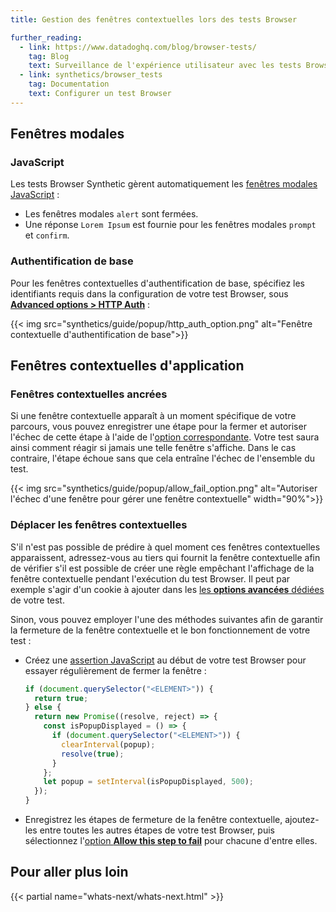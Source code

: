 ```yaml
---
title: Gestion des fenêtres contextuelles lors des tests Browser

further_reading:
  - link: https://www.datadoghq.com/blog/browser-tests/
    tag: Blog
    text: Surveillance de l'expérience utilisateur avec les tests Browser de Datadog
  - link: synthetics/browser_tests
    tag: Documentation
    text: Configurer un test Browser
---
```

## Fenêtres modales

### JavaScript

Les tests Browser Synthetic gèrent automatiquement les [fenêtres modales JavaScript][1] :
 - Les fenêtres modales `alert` sont fermées.
 - Une réponse `Lorem Ipsum` est fournie pour les fenêtres modales `prompt` et `confirm`.

### Authentification de base

Pour les fenêtres contextuelles d'authentification de base, spécifiez les identifiants requis dans la configuration de votre test Browser, sous [**Advanced options > HTTP Auth**][2] :

{{< img src="synthetics/guide/popup/http_auth_option.png" alt="Fenêtre contextuelle d'authentification de base">}}

## Fenêtres contextuelles d'application

### Fenêtres contextuelles ancrées

Si une fenêtre contextuelle apparaît à un moment spécifique de votre parcours, vous pouvez enregistrer une étape pour la fermer et autoriser l'échec de cette étape à l'aide de l'[option correspondante][3]. Votre test saura ainsi comment réagir si jamais une telle fenêtre s'affiche. Dans le cas contraire, l'étape échoue sans que cela entraîne l'échec de l'ensemble du test.

{{< img src="synthetics/guide/popup/allow_fail_option.png" alt="Autoriser l'échec d'une fenêtre pour gérer une fenêtre contextuelle" width="90%">}}

### Déplacer les fenêtres contextuelles

S'il n'est pas possible de prédire à quel moment ces fenêtres contextuelles apparaissent, adressez-vous au tiers qui fournit la fenêtre contextuelle afin de vérifier s'il est possible de créer une règle empêchant l'affichage de la fenêtre contextuelle pendant l'exécution du test Browser. Il peut par exemple s'agir d'un cookie à ajouter dans les [les **options avancées** dédiées][2] de votre test.

Sinon, vous pouvez employer l'une des méthodes suivantes afin de garantir la fermeture de la fenêtre contextuelle et le bon fonctionnement de votre test :
  * Créez une [assertion JavaScript][4] au début de votre test Browser pour essayer régulièrement de fermer la fenêtre :

    ```javascript
    if (document.querySelector("<ELEMENT>")) {
      return true;
    } else {
      return new Promise((resolve, reject) => {
        const isPopupDisplayed = () => {
          if (document.querySelector("<ELEMENT>")) {
            clearInterval(popup);
            resolve(true);
          }
        };
        let popup = setInterval(isPopupDisplayed, 500);
      });
    }
    ```

  * Enregistrez les étapes de fermeture de la fenêtre contextuelle, ajoutez-les entre toutes les autres étapes de votre test Browser, puis sélectionnez l'[option **Allow this step to fail**][3] pour chacune d'entre elles.

## Pour aller plus loin

{{< partial name="whats-next/whats-next.html" >}}

[1]: https://javascript.info/alert-prompt-confirm
[2]: /fr/synthetics/browser_tests/#test-configuration
[3]: /fr/synthetics/browser_tests/advanced_options/#optional-step
[4]: /fr/synthetics/browser_tests/actions#test-your-ui-with-custom-javascript
